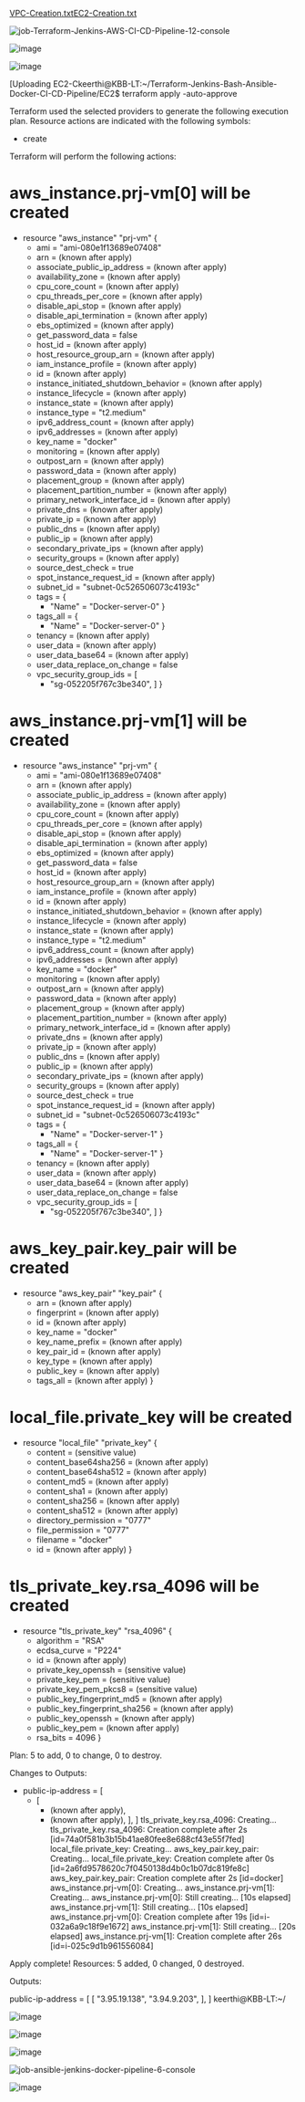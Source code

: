 [VPC-Creation.txt](https://github.com/Keerthibb/Terraform-Jenkins-Ansible-Docker-CI-CD-Pipeline/files/15077948/VPC-Creation.txt)[EC2-Creation.txt](https://github.com/Keerthibb/Terraform-Jenkins-Ansible-Docker-CI-CD-Pipeline/files/15077800/EC2-Creation.txt)


![job-Terraform-Jenkins-AWS-CI-CD-Pipeline-12-console](https://github.com/Keerthibb/Terraform-Jenkins-Ansible-Docker-CI-CD-Pipeline/assets/92278245/3c200225-41fd-43ae-834e-e1fad8234246)


![image](https://github.com/Keerthibb/Terraform-Jenkins-Ansible-Docker-CI-CD-Pipeline/assets/92278245/21d9de1a-316b-43b9-8324-6d962d848ea1)




![image](https://github.com/Keerthibb/Terraform-Jenkins-Ansible-Docker-CI-CD-Pipeline/assets/92278245/d787914e-8a50-4205-bc99-b219f12c18b5)


[Uploading EC2-Ckeerthi@KBB-LT:~/Terraform-Jenkins-Bash-Ansible-Docker-CI-CD-Pipeline/EC2$ terraform apply -auto-approve

Terraform used the selected providers to generate the following execution plan. Resource actions are indicated with the following symbols:
  + create

Terraform will perform the following actions:

  # aws_instance.prj-vm[0] will be created
  + resource "aws_instance" "prj-vm" {
      + ami                                  = "ami-080e1f13689e07408"
      + arn                                  = (known after apply)
      + associate_public_ip_address          = (known after apply)
      + availability_zone                    = (known after apply)
      + cpu_core_count                       = (known after apply)
      + cpu_threads_per_core                 = (known after apply)
      + disable_api_stop                     = (known after apply)
      + disable_api_termination              = (known after apply)
      + ebs_optimized                        = (known after apply)
      + get_password_data                    = false
      + host_id                              = (known after apply)
      + host_resource_group_arn              = (known after apply)
      + iam_instance_profile                 = (known after apply)
      + id                                   = (known after apply)
      + instance_initiated_shutdown_behavior = (known after apply)
      + instance_lifecycle                   = (known after apply)
      + instance_state                       = (known after apply)
      + instance_type                        = "t2.medium"
      + ipv6_address_count                   = (known after apply)
      + ipv6_addresses                       = (known after apply)
      + key_name                             = "docker"
      + monitoring                           = (known after apply)
      + outpost_arn                          = (known after apply)
      + password_data                        = (known after apply)
      + placement_group                      = (known after apply)
      + placement_partition_number           = (known after apply)
      + primary_network_interface_id         = (known after apply)
      + private_dns                          = (known after apply)
      + private_ip                           = (known after apply)
      + public_dns                           = (known after apply)
      + public_ip                            = (known after apply)
      + secondary_private_ips                = (known after apply)
      + security_groups                      = (known after apply)
      + source_dest_check                    = true
      + spot_instance_request_id             = (known after apply)
      + subnet_id                            = "subnet-0c526506073c4193c"
      + tags                                 = {
          + "Name" = "Docker-server-0"
        }
      + tags_all                             = {
          + "Name" = "Docker-server-0"
        }
      + tenancy                              = (known after apply)
      + user_data                            = (known after apply)
      + user_data_base64                     = (known after apply)
      + user_data_replace_on_change          = false
      + vpc_security_group_ids               = [
          + "sg-052205f767c3be340",
        ]
    }

  # aws_instance.prj-vm[1] will be created
  + resource "aws_instance" "prj-vm" {
      + ami                                  = "ami-080e1f13689e07408"
      + arn                                  = (known after apply)
      + associate_public_ip_address          = (known after apply)
      + availability_zone                    = (known after apply)
      + cpu_core_count                       = (known after apply)
      + cpu_threads_per_core                 = (known after apply)
      + disable_api_stop                     = (known after apply)
      + disable_api_termination              = (known after apply)
      + ebs_optimized                        = (known after apply)
      + get_password_data                    = false
      + host_id                              = (known after apply)
      + host_resource_group_arn              = (known after apply)
      + iam_instance_profile                 = (known after apply)
      + id                                   = (known after apply)
      + instance_initiated_shutdown_behavior = (known after apply)
      + instance_lifecycle                   = (known after apply)
      + instance_state                       = (known after apply)
      + instance_type                        = "t2.medium"
      + ipv6_address_count                   = (known after apply)
      + ipv6_addresses                       = (known after apply)
      + key_name                             = "docker"
      + monitoring                           = (known after apply)
      + outpost_arn                          = (known after apply)
      + password_data                        = (known after apply)
      + placement_group                      = (known after apply)
      + placement_partition_number           = (known after apply)
      + primary_network_interface_id         = (known after apply)
      + private_dns                          = (known after apply)
      + private_ip                           = (known after apply)
      + public_dns                           = (known after apply)
      + public_ip                            = (known after apply)
      + secondary_private_ips                = (known after apply)
      + security_groups                      = (known after apply)
      + source_dest_check                    = true
      + spot_instance_request_id             = (known after apply)
      + subnet_id                            = "subnet-0c526506073c4193c"
      + tags                                 = {
          + "Name" = "Docker-server-1"
        }
      + tags_all                             = {
          + "Name" = "Docker-server-1"
        }
      + tenancy                              = (known after apply)
      + user_data                            = (known after apply)
      + user_data_base64                     = (known after apply)
      + user_data_replace_on_change          = false
      + vpc_security_group_ids               = [
          + "sg-052205f767c3be340",
        ]
    }

  # aws_key_pair.key_pair will be created
  + resource "aws_key_pair" "key_pair" {
      + arn             = (known after apply)
      + fingerprint     = (known after apply)
      + id              = (known after apply)
      + key_name        = "docker"
      + key_name_prefix = (known after apply)
      + key_pair_id     = (known after apply)
      + key_type        = (known after apply)
      + public_key      = (known after apply)
      + tags_all        = (known after apply)
    }

  # local_file.private_key will be created
  + resource "local_file" "private_key" {
      + content              = (sensitive value)
      + content_base64sha256 = (known after apply)
      + content_base64sha512 = (known after apply)
      + content_md5          = (known after apply)
      + content_sha1         = (known after apply)
      + content_sha256       = (known after apply)
      + content_sha512       = (known after apply)
      + directory_permission = "0777"
      + file_permission      = "0777"
      + filename             = "docker"
      + id                   = (known after apply)
    }

  # tls_private_key.rsa_4096 will be created
  + resource "tls_private_key" "rsa_4096" {
      + algorithm                     = "RSA"
      + ecdsa_curve                   = "P224"
      + id                            = (known after apply)
      + private_key_openssh           = (sensitive value)
      + private_key_pem               = (sensitive value)
      + private_key_pem_pkcs8         = (sensitive value)
      + public_key_fingerprint_md5    = (known after apply)
      + public_key_fingerprint_sha256 = (known after apply)
      + public_key_openssh            = (known after apply)
      + public_key_pem                = (known after apply)
      + rsa_bits                      = 4096
    }

Plan: 5 to add, 0 to change, 0 to destroy.

Changes to Outputs:
  + public-ip-address = [
      + [
          + (known after apply),
          + (known after apply),
        ],
    ]
tls_private_key.rsa_4096: Creating...
tls_private_key.rsa_4096: Creation complete after 2s [id=74a0f581b3b15b41ae80fee8e688cf43e55f7fed]
local_file.private_key: Creating...
aws_key_pair.key_pair: Creating...
local_file.private_key: Creation complete after 0s [id=2a6fd9578620c7f0450138d4b0c1b07dc819fe8c]
aws_key_pair.key_pair: Creation complete after 2s [id=docker]
aws_instance.prj-vm[0]: Creating...
aws_instance.prj-vm[1]: Creating...
aws_instance.prj-vm[0]: Still creating... [10s elapsed]
aws_instance.prj-vm[1]: Still creating... [10s elapsed]
aws_instance.prj-vm[0]: Creation complete after 19s [id=i-032a6a9c18f9e1672]
aws_instance.prj-vm[1]: Still creating... [20s elapsed]
aws_instance.prj-vm[1]: Creation complete after 26s [id=i-025c9d1b961556084]

Apply complete! Resources: 5 added, 0 changed, 0 destroyed.

Outputs:

public-ip-address = [
  [
    "3.95.19.138",
    "3.94.9.203",
  ],
]
keerthi@KBB-LT:~/


![image](https://github.com/Keerthibb/Terraform-Jenkins-Ansible-Docker-CI-CD-Pipeline/assets/92278245/59a2e52d-9072-4d2c-bff3-98dfa619027c)



![image](https://github.com/Keerthibb/Terraform-Jenkins-Ansible-Docker-CI-CD-Pipeline/assets/92278245/fab05cd8-5fcb-4e8b-8770-543cc9078566)

![image](https://github.com/Keerthibb/Terraform-Jenkins-Ansible-Docker-CI-CD-Pipeline/assets/92278245/c996e228-c6b8-4f9a-9e6f-b2ed72240abe)


![job-ansible-jenkins-docker-pipeline-6-console](https://github.com/Keerthibb/Terraform-Jenkins-Ansible-Docker-CI-CD-Pipeline/assets/92278245/f40ca8e5-d342-4cf6-a459-df2f8186220c)


![image](https://github.com/Keerthibb/Terraform-Jenkins-Ansible-Docker-CI-CD-Pipeline/assets/92278245/7315c861-8761-4d0b-b1d9-81337ad222d6)



